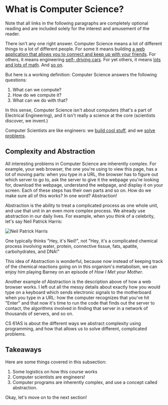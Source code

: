# What is Computer Science?

Note that all links in the following paragraphs are completely optional
reading and are included solely for the interest and amusement of the reader.

There isn't any one right answer. Computer Science means a lot of different
things to a lot of different people. For some it means building [a web
application that allows you to connect and keep up with your
friends](https://joindiaspora.com/). For others, it means engineering [self-
driving cars](http://en.wikipedia.org/wiki/Google_driverless_car). For yet
others, it means [lots and lots of
math](http://www.cs.princeton.edu/theory/index.php/Compbook/Draft). And [so
on](http://techcrunch.com/2013/07/11/raspberry-pi-microwave-hack/).

But here is a working definition: Computer Science answers the following
questions:

  1. What can we compute?
  2. How do we compute it?
  3. What can we do with that?

In this sense, Computer Science isn't about computers (that's a part of
Electrical Engineering), and it isn't really a science at the core (scientists
discover, we invent.)

Computer Scientists are like engineers: we [build cool
stuff](http://www.youtube.com/watch?v=gy5g33S0Gzo), and we [solve
problems](http://en.wikipedia.org/wiki/Pancake_sorting).

## Complexity and Abstraction

All interesting problems in Computer Science are inherently complex. For
example, your web browser, the one you're using to view this page, has a lot
of moving parts: when you type in a URL, the browser has to figure out which
server to go to, ask the server to give it the webpage you're looking for,
download the webpage, understand the webpage, and display it on your screen.
Each of these steps has their own parts and so on. How do we make sure all of
this works? In one word? Abstraction!

Abstraction is the ability to treat a complicated process as one whole unit,
and use that unit in an even more complex process. We already use
abstraction in our daily lives. For example, when you think of a celebrity,
let's say Neil Patrick Harris:

![Neil Patrick Harris](http://upload.wikimedia.org/wikipedia/en/7/7d/Barney_Stinson.jpg)

One typically thinks "Hey, it's Neil!", not "Hey, it's a complicated chemical
process involving water, protein, connective tissue, fats, apatite,
carbohydrates, and DNA!"

This idea of Abstraction is wonderful, because now instead of keeping track of
the chemical reactions going on in this organism's metabolism, we can enjoy
him playing Barney on an episode of _How I Met your Mother_.

Another example of Abstraction is the description above of how a web browser
works. I left out all the messy details about exactly how you would type on a
keyboard which sends electronic signals to the motherboard when you type in a
URL: how the computer recognizes that you've hit "Enter" and that now it's
time to run the code that finds out the server to contact, the algorithms
involved in finding that server in a network of thousands of servers, and so
on.

CS 61AS is about the different ways we abstract complexity using programming,
and how that allows us to solve different, complicated problems.

## Takeaways

Here are some things covered in this subsection:

  1. Some logistics on how this course works
  2. Computer scientists are engineers!
  3. Computer programs are inherently complex, and use a concept called abstraction.

Okay, let's move on to the next section!
